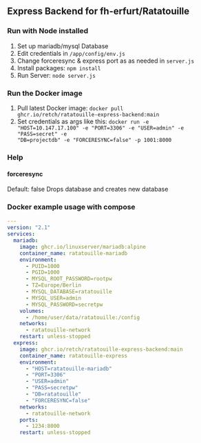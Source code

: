 ## Express Backend for fh-erfurt/Ratatouille

### Run with Node installed

1. Set up mariadb/mysql Database
2. Edit credentials in <code>/app/config/env.js</code>
3. Change forceresync & express port as as needed in <code>server.js</code>
4. Install packages: <code>npm install</code>
5. Run Server: <code>node server.js</code>

### Run the Docker image

1. Pull latest Docker image: <code>docker pull ghcr.io/retch/ratatouille-express-backend:main</code>
2. Set credentials as args like this: <code>docker run -e "HOST=10.147.17.100" -e "PORT=3306" -e "USER=admin" -e "PASS=secret" -e "DB=projectdb" -e "FORCERESYNC=false" -p 1001:8000</code>

### Help

#### forceresync

Default: false
Drops database and creates new database

### Docker example usage with compose

```yaml
---
version: "2.1"
services:
  mariadb:
    image: ghcr.io/linuxserver/mariadb:alpine
    container_name: ratatouille-mariadb
    environment:
      - PUID=1000
      - PGID=1000
      - MYSQL_ROOT_PASSWORD=rootpw
      - TZ=Europe/Berlin
      - MYSQL_DATABASE=ratatouille
      - MYSQL_USER=admin
      - MYSQL_PASSWORD=secretpw
    volumes:
      - /home/user/data/ratatouille:/config
    networks:
      - ratatouille-network
    restart: unless-stopped
  express:
    image: ghcr.io/retch/ratatouille-express-backend:main
    container_name: ratatouille-express
    environment:
      - "HOST=ratatouille-mariadb"
      - "PORT=3306"
      - "USER=admin"
      - "PASS=secretpw"
      - "DB=ratatouille"
      - "FORCERESYNC=false"
    networks:
      - ratatouille-network
    ports:
      - 1234:8000
    restart: unless-stopped
```
